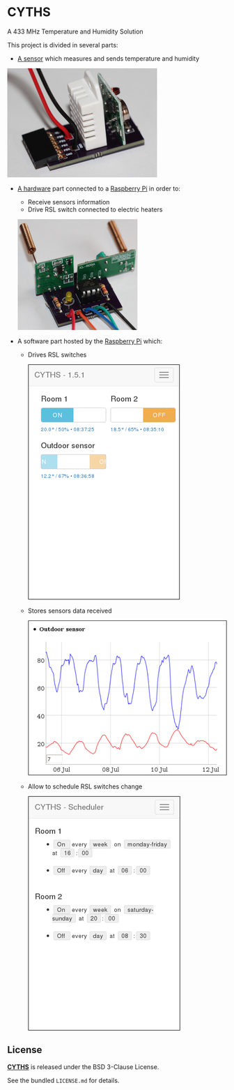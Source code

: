 # CYTHS

A 433 MHz Temperature and Humidity Solution

This project is divided in several parts:
 * [A sensor](hardware/sensor/V2.0) which measures and sends temperature and humidity

 ![CYTHS-2.0_1](hardware/sensor/V2.0/CYTHS-2.0_1.jpg?raw=true)

 * [A hardware](hardware/piTransceiver/V1.0) part connected to a [Raspberry Pi](https://www.raspberrypi.org/products/) in order to:
    * Receive sensors information
    * Drive RSL switch connected to electric heaters

    ![piTransceiver-1.0_1](hardware/piTransceiver/V1.0/piTransceiver-1.0_1.jpg?raw=true)


 * A software part hosted by the [Raspberry Pi](https://www.raspberrypi.org/products/) which:
    * Drives RSL switches

        ![software-main-web-page](doc/images/software-main-web-page.png?raw=true "software-main-web-page")

    * Stores sensors data received

        ![software-sensor-graph](doc/images/software-sensor-graph.png?raw=true "software-sensor-graph")

    * Allow to schedule RSL switches change

        ![software-scheduler-page](doc/images/software-scheduler-page.png?raw=true "software-scheduler-page")

## License

**[CYTHS](https://github.com/cyosp/CYTHS)** is released under the BSD 3-Clause License.

See the bundled `LICENSE.md` for details.
